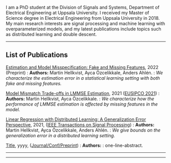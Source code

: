I am a PhD student at the Division of Signals and Systems,
Department of Electrical Engineering at Uppsala University. 
I received my Master of Science degree in Electrical Engineering from Uppsala University in 2018.
My main research interests are signal processing and machine learning with overparameterized models,
and my latest publications include topics such as distributed learning and double descent.

---
## List of Publications

[Estimation and Model Misspecification: Fake and Missing Features](https://arxiv.org/abs/2203.03398), 2022 (Preprint)
: **Authors:** Martin Hellkvist, Ayca Özcelikkale, Anders Ahlén.
: *We characterize the estimation error in a statistical learning setting with both fake and missing features.*

[Model Mismatch Trade-offs in LMMSE Estimation](https://arxiv.org/abs/2105.11964), 2021 ([EUSIPCO 2021](https://eusipco2021.org/))
: **Authors:** Martin Hellkvist, Ayca Özcelikkale.
: *We characterize how the performance of LMMSE estimation is affected by missing features in the model.*

[Linear Regression with Distributed Learning: A Generalization Error Perspective](https://arxiv.org/abs/2101.09001), 2021, ([IEEE Transactions on Signal Processing](https://ieeexplore.ieee.org/document/9520293))
: **Authors:** Martin Hellkvist, Ayca Özcelikkale, Anders Ahlén.
: *We give bounds on the generalization error in a distributed learning setting.*

[Title](https://arxiv.org/abs/), yyyy, ([Journal/Conf/Preprint]())
: **Authors:** 
: one-line-abstract.

 
<!-- Publication item template
[Title](https://arxiv.org/abs/), yyyy, ([Journal/Conf/Preprint]())
: **Authors:** 
: one-line-abstract. 
-->

---




---

